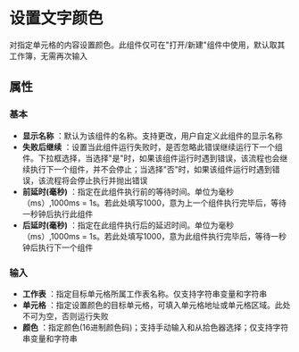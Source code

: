 # 设置文字颜色

对指定单元格的内容设置颜色。此组件仅可在&quot;打开/新建&quot;组件中使用，默认取其工作簿，无需再次输入

## 属性

### 基本

- **显示名称** ：默认为该组件的名称。支持更改，用户自定义此组件的显示名称
- **失败后继续** ：设置当此组件运行失败时，是否忽略此错误继续运行下一个组件。下拉框选择，当选择"是"时，如果该组件运行时遇到错误，该流程也会继续执行下一个组件，并不会停止；当选择"否"时，如果该组件运行时遇到错误，该流程将会停止执行并抛出错误
- **前延时(毫秒)** ：指定在此组件执行前的等待时间。单位为毫秒（ms）,1000ms = 1s。若此处填写1000，意为上一个组件执行完毕后，等待一秒钟后执行此组件
- **后延时(毫秒)** ：指定在此组件执行后的延迟时间。单位为毫秒（ms）,1000ms = 1s。若此处填写1000，意为此组件执行完毕后，等待一秒钟后执行下一个组件


### 输入

- **工作表** ：指定目标单元格所属工作表名称。仅支持字符串变量和字符串
- **单元格** ：指定设置颜色的目标单元格，可填入单元格地址或单元格区域。此处不可为空，否则运行失败
- **颜色** ：指定颜色(16进制颜色码)；支持手动输入和从拾色器选择；仅支持字符串变量和字符串
